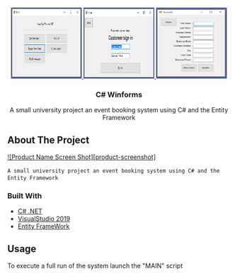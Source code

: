 

<!-- PROJECT LOGO -->
<br />
<p align="center">
  <a href="https://github.com/dannyleewalasek/AwayDay3">
    <img src="Images/Screen1.png" alt="Logo" width="160" height="160">
    <img src="Images/Screen2.png" alt="Logo1" width="160" height="160">
    <img src="Images/Screen3.png" alt="Logo2" width="160" height="160">
  </a>

  <h3 align="center">C# Winforms</h3>

  <p align="center">
    A small university project an event booking system using C# and the Entity Framework
    <br />
  </p>
</p>

<!-- ABOUT THE PROJECT -->
## About The Project

[![Product Name Screen Shot][product-screenshot]](https://example.com)

    A small university project an event booking system using C# and the Entity Framework


### Built With

* [C# .NET]()
* [VisualStudio 2019]()
* [Entity FrameWork]()


<!-- USAGE EXAMPLES -->
## Usage

To execute a full run of the system launch the "MAIN" script
